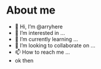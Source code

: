 # About me
- 👋 Hi, I’m @arryhere
- 👀 I’m interested in ...
- 🌱 I’m currently learning ...
- 💞️ I’m looking to collaborate on ...
- 📫 How to reach me ...
- ok then

<!---
arryhere/arryhere is a ✨ special ✨ repository because its `README.md` (this file) appears on your GitHub profile.
You can click the Preview link to take a look at your changes.
--->
